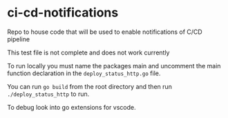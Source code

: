 # ci-cd-notifications
Repo to house code that will be used to enable notifications of C/CD pipeline

This test file is not complete and does not work currently

To run locally you must name the packages main and uncomment the main function declaration in the `deploy_status_http.go` file.

You can run `go build` from the root directory and then run `./deploy_status_http` to run.

To debug look into go extensions for vscode.
